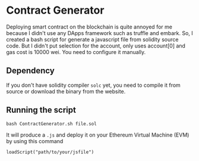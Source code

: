 # Contract Generator

Deploying smart contract on the blockchain is quite annoyed for me because I didn't use any DApps framework such as truffle and embark. So, I created a bash script for generate a javascript file from solidity source code. But I didn't put selection for the account, only uses account[0] and gas cost is 10000 wei. You need to configure it manually.

## Dependency
If you don't have solidity compiler ```solc``` yet, you need to compile it from source or download the binary from the website.

## Running the script
```
bash ContractGenerator.sh file.sol
``` 
It will produce a ```.js``` and deploy it on your Ethereum Virtual Machine (EVM) by using this command
```
loadScript("path/to/your/jsfile")
```
